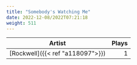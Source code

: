 ```yaml
---
title: "Somebody's Watching Me"
date: 2022-12-08/2022T07:21:18
weight: 511
---
```




 Artist | Plays 
----- | -----:
[Rockwell]({{< ref "a118097">}}) | 1
